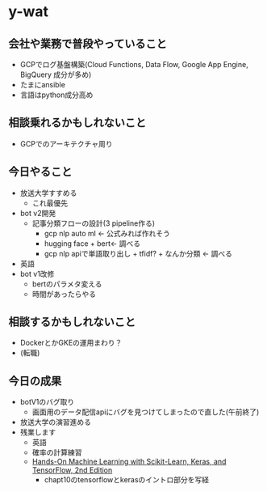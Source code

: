 # y-wat

## 会社や業務で普段やっていること
- GCPでログ基盤構築(Cloud Functions, Data Flow, Google App Engine, BigQuery 成分が多め)
- たまにansible
- 言語はpython成分高め

## 相談乗れるかもしれないこと
- GCPでのアーキテクチャ周り

## 今日やること
- 放送大学すすめる
  - これ最優先
- bot v2開発
  - 記事分類フローの設計(3 pipeline作る)
    - gcp nlp auto ml <- 公式みれば作れそう
    - hugging face + bert<- 調べる
    - gcp nlp apiで単語取り出し + tfidf? + なんか分類 <- 調べる
- 英語
- bot v1改修
  - bertのパラメタ変える
  - 時間があったらやる

## 相談するかもしれないこと
- DockerとかGKEの運用まわり？
- (転職)

## 今日の成果
- botV1のバグ取り
  - 画面用のデータ配信apiにバグを見つけてしまったので直した(午前終了)
- 放送大学の演習進める
- 残業します
  - 英語
  - 確率の計算練習
  - [Hands-On Machine Learning with Scikit-Learn, Keras, and TensorFlow, 2nd Edition](https://www.oreilly.com/library/view/hands-on-machine-learning/9781492032632/)
    - chapt10のtensorflowとkerasのイントロ部分を写経
